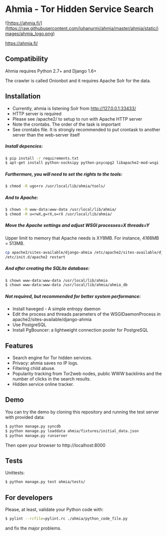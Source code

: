 Ahmia - Tor Hidden Service Search
=================================

![https://ahmia.fi/](https://raw.githubusercontent.com/juhanurmi/ahmia/master/ahmia/static/images/ahmia_logo.png)

https://ahmia.fi/

Compatibility
-------------

Ahmia requires Python 2.7+ and Django 1.6+

The crawler is called Onionbot and it requires Apache Solr for the data.

Installation
------------

- Currently, ahmia is listening Solr from http://127.0.0.1:33433/
- HTTP server is required
- Please see /apache2/ to setup to run with Apache HTTP server
- Note the crontabs. The order of the task is important
- See crontabs file. It is strongly recommended to put crontask to another server than the web-server itself

##### Install depencies:

```sh
$ pip install -r requirements.txt
$ apt-get install python-socksipy python-psycopg2 libapache2-mod-wsgi
```

##### Furthermore, you will need to set the rights to the tools:

```sh
$ chmod -R ugo+rx /usr/local/lib/ahmia/tools/
```

##### And to Apache:

```sh
$ chown -R www-data:www-data /usr/local/lib/ahmia/
$ chmod -R u=rwX,g=rX,o=rX /usr/local/lib/ahmia/
```

##### Move the Apache settings and adjust WSGI processes=X threads=Y

Upper limit to memory that Apache needs is X*Y*8MB. For instance, 4*16*8MB = 513MB.

```sh
cp apache2/sites-available/django-ahmia /etc/apache2/sites-available/django-ahmia
/etc/init.d/apache2 restart
```

##### And after creating the SQLite database:

```sh
$ chown www-data:www-data /usr/local/lib/ahmia
$ chown www-data:www-data /usr/local/lib/ahmia/ahmia_db
```

##### Not required, but recommended for better system performance:

- Install haveged - A simple entropy daemon
- Edit the process and threads parameters of the WSGIDaemonProcess in apache2/sites-available/django-ahmia
- Use PostgreSQL
- Install PgBouncer: a lightweight connection pooler for PostgreSQL

Features
--------

- Search engine for Tor hidden services.
- Privacy: ahmia saves no IP logs.
- Filtering child abuse.
- Popularity tracking from Tor2web nodes, public WWW backlinks and the number of clicks in the search results.
- Hidden service online tracker.

Demo
----

You can try the demo by cloning this repository and running the test server with provided data:

```sh
$ python manage.py syncdb
$ python manage.py loaddata ahmia/fixtures/initial_data.json
$ python manage.py runserver
```

Then open your browser to http://localhost:8000

Tests
-----

Unittests:

```sh
$ python manage.py test ahmia/tests/
```

For developers
--------------

Please, at least, validate your Python code with:

```sh
$ pylint --rcfile=pylint.rc ./ahmia/python_code_file.py
```

and fix the major problems.
